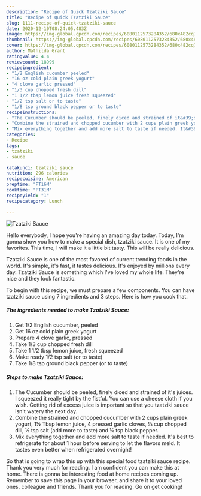 ```yaml
---
description: "Recipe of Quick Tzatziki Sauce"
title: "Recipe of Quick Tzatziki Sauce"
slug: 1111-recipe-of-quick-tzatziki-sauce
date: 2020-12-10T08:24:05.483Z
image: https://img-global.cpcdn.com/recipes/6080112573284352/680x482cq70/tzatziki-sauce-recipe-main-photo.jpg
thumbnail: https://img-global.cpcdn.com/recipes/6080112573284352/680x482cq70/tzatziki-sauce-recipe-main-photo.jpg
cover: https://img-global.cpcdn.com/recipes/6080112573284352/680x482cq70/tzatziki-sauce-recipe-main-photo.jpg
author: Mathilda Grant
ratingvalue: 4.4
reviewcount: 18999
recipeingredient:
- "1/2 English cucumber peeled"
- "16 oz cold plain greek yogurt"
- "4 clove garlic pressed"
- "1/3 cup chopped fresh dill"
- "1 1/2 tbsp lemon juice fresh squeezed"
- "1/2 tsp salt or to taste"
- "1/8 tsp ground black pepper or to taste"
recipeinstructions:
- "The Cucumber should be peeled, finely diced and strained of it&#39;s juices. I squeezed it really tight by the fistful. You can use a cheese cloth if you wish. Getting rid of excess juice is important so that you tzatziki sauce isn&#39;t watery the next day."
- "Combine the strained and chopped cucumber with 2 cups plain greek yogurt, 1½ Tbsp lemon juice, 4 pressed garlic cloves, ⅓ cup chopped dill, ½ tsp salt (add more to taste) and ⅛ tsp black pepper."
- "Mix everything together and add more salt to taste if needed. It&#39;s best to refrigerate for about 1 hour before serving to let the flavors meld. It tastes even better when refrigerated overnight!"
categories:
- Recipe
tags:
- tzatziki
- sauce

katakunci: tzatziki sauce 
nutrition: 296 calories
recipecuisine: American
preptime: "PT16M"
cooktime: "PT31M"
recipeyield: "1"
recipecategory: Lunch

---
```



![Tzatziki Sauce](https://img-global.cpcdn.com/recipes/6080112573284352/680x482cq70/tzatziki-sauce-recipe-main-photo.jpg)

Hello everybody, I hope you're having an amazing day today. Today, I'm gonna show you how to make a special dish, tzatziki sauce. It is one of my favorites. This time, I will make it a little bit tasty. This will be really delicious.



Tzatziki Sauce is one of the most favored of current trending foods in the world. It's simple, it's fast, it tastes delicious. It's enjoyed by millions every day. Tzatziki Sauce is something which I've loved my whole life. They're nice and they look fantastic.


To begin with this recipe, we must prepare a few components. You can have tzatziki sauce using 7 ingredients and 3 steps. Here is how you cook that.

<!--inarticleads1-->

##### The ingredients needed to make Tzatziki Sauce:

1. Get 1/2 English cucumber, peeled
1. Get 16 oz cold plain greek yogurt
1. Prepare 4 clove garlic, pressed
1. Take 1/3 cup chopped fresh dill
1. Take 1 1/2 tbsp lemon juice, fresh squeezed
1. Make ready 1/2 tsp salt (or to taste)
1. Take 1/8 tsp ground black pepper (or to taste)




<!--inarticleads2-->

##### Steps to make Tzatziki Sauce:

1. The Cucumber should be peeled, finely diced and strained of it&#39;s juices. I squeezed it really tight by the fistful. You can use a cheese cloth if you wish. Getting rid of excess juice is important so that you tzatziki sauce isn&#39;t watery the next day.
1. Combine the strained and chopped cucumber with 2 cups plain greek yogurt, 1½ Tbsp lemon juice, 4 pressed garlic cloves, ⅓ cup chopped dill, ½ tsp salt (add more to taste) and ⅛ tsp black pepper.
1. Mix everything together and add more salt to taste if needed. It&#39;s best to refrigerate for about 1 hour before serving to let the flavors meld. It tastes even better when refrigerated overnight!




So that is going to wrap this up with this special food tzatziki sauce recipe. Thank you very much for reading. I am confident you can make this at home. There is gonna be interesting food at home recipes coming up. Remember to save this page in your browser, and share it to your loved ones, colleague and friends. Thank you for reading. Go on get cooking!
